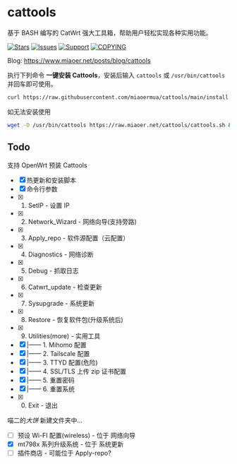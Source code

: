 # cattools

基于 BASH 编写的 CatWrt 强大工具箱，帮助用户轻松实现各种实用功能。

[![Stars](https://m3-markdown-badges.vercel.app/stars/3/3/miaoermua/cattools)](https://github.com/miaoermua/cattools)
[![Issues](https://m3-markdown-badges.vercel.app/issues/1/2/miaoermua/cattools)](https://github.com/miaoermua/cattools/issues)
[![Support](https://ziadoua.github.io/m3-Markdown-Badges/badges/Sponsor/sponsor1.svg)](https://www.miaoer.net/sponsor)
[![COPYING](https://ziadoua.github.io/m3-Markdown-Badges/badges/LicenceGPLv2/licencegplv23.svg)](https://github.com/miaoermua/cattools/blob/main/LICENSE)

Blog: <https://www.miaoer.net/posts/blog/cattools>

执行下列命令 **一键安装 Cattools**，安装后输入 `cattools` 或 `/usr/bin/cattools` 并回车即可使用。

```bash
curl https://raw.githubusercontent.com/miaoermua/cattools/main/install.sh | bash
```

如无法安装使用

```bash
wget -O /usr/bin/cattools https://raw.miaoer.net/cattools/cattools.sh && chmod +x /usr/bin/cattools
```

## Todo

支持 OpenWrt 预装 Cattools

- [x] 热更新和安装脚本
- [x] 命令行参数
- [x] 1. SetIP                                  -  设置 IP
- [x] 2. Network_Wizard                         -  网络向导(支持旁路)
- [x] 3. Apply_repo                             -  软件源配置（云配置）
- [x] 4. Diagnostics                            -  网络诊断
- [x] 5. Debug                                  -  抓取日志
- [x] 6. Catwrt_update                          -  检查更新
- [x] 7. Sysupgrade                             -  系统更新
- [x] 8. Restore                                -  恢复软件包(升级系统后)
- [x] 9. Utilities(more)                        -  实用工具
- [x]  |——  1. Mihomo 配置
- [x]  |——  2. Tailscale 配置
- [x]  |——  3. TTYD 配置(危险)
- [x]  |——  4. SSL/TLS 上传 zip 证书配置
- [x]  |——  5. 重置密码
- [x]  |——  6. 重置系统
- [x] 0. Exit                            -  退出

喵二的*大饼* 新建文件夹中...

- [ ] 预设 Wi-FI 配置(wireless) - 位于 网络向导
- [x] mt798x 系列升级系统 - 位于 系统更新
- [ ] 插件商店  - 可能位于 Apply-repo?
